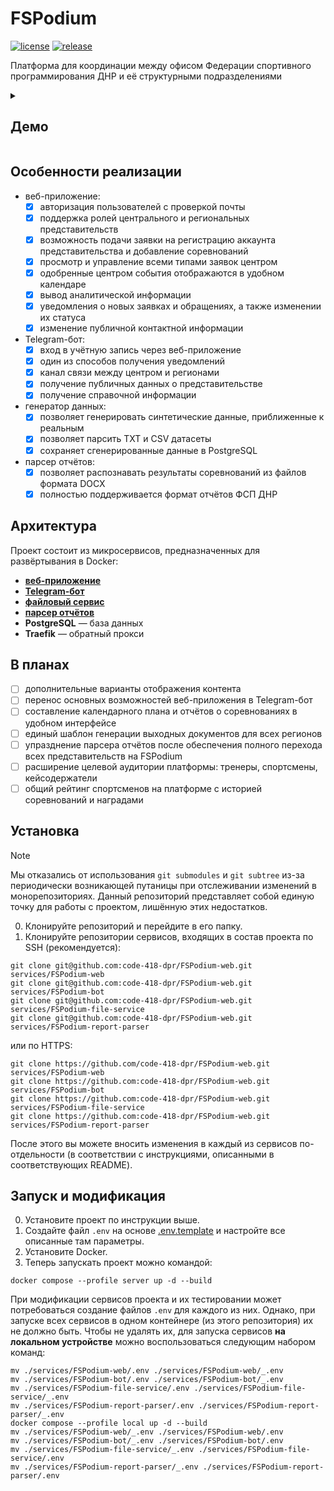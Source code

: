 # FSPodium

[![license](https://img.shields.io/github/license/code-418-dpr/FSPodium)](https://opensource.org/licenses/MIT)
[![release](https://img.shields.io/github/v/release/code-418-dpr/FSPodium?include_prereleases)](https://github.com/code-418-dpr/FSPodium/releases)

Платформа для координации между офисом Федерации спортивного программирования ДНР и её структурными подразделениями

<details>
  <summary><h2>Демо</h2></summary>
   Здесь будут скриншоты работы проекта, возможно даже видео.
</details>

## Особенности реализации

-   веб-приложение:
    -   [x] авторизация пользователей с проверкой почты
    -   [x] поддержка ролей центрального и региональных представительств
    -   [x] возможность подачи заявки на регистрацию аккаунта представительства и добавление соревнований
    -   [x] просмотр и управление всеми типами заявок центром
    -   [x] одобренные центром события отображаются в удобном календаре
    -   [x] вывод аналитической информации
    -   [x] уведомления о новых заявках и обращениях, а также изменении их статуса
    -   [x] изменение публичной контактной информации
-   Telegram-бот:
    -   [x] вход в учётную запись через веб-приложение
    -   [x] один из способов получения уведомлений
    -   [x] канал связи между центром и регионами
    -   [x] получение публичных данных о представительстве
    -   [x] получение справочной информации
-   генератор данных:
    -   [x] позволяет генерировать синтетические данные, приближенные к реальным
    -   [x] позволяет парсить TXT и CSV датасеты
    -   [x] сохраняет сгенерированные данные в PostgreSQL
-   парсер отчётов:
    -   [x] позволяет распознавать результаты соревнований из файлов формата DOCX
    -   [x] полностью поддерживается формат отчётов ФСП ДНР

## Архитектура

Проект состоит из микросервисов, предназначенных для развёртывания в Docker:

- **[веб-приложение](https://github.com/code-418-dpr/FSPodium-web)**
- **[Telegram-бот](https://github.com/code-418-dpr/FSPodium-bot)**
- **[файловый сервис](https://github.com/code-418-dpr/FSPodium-file-service)**
- **[парсер отчётов](https://github.com/code-418-dpr/FSPodium-report-parser)**
- **PostgreSQL** — база данных
- **Traefik** — обратный прокси

## В планах
-   [ ] дополнительные варианты отображения контента
-   [ ] перенос основных возможностей веб-приложения в Telegram-бот
-   [ ] составление календарного плана и отчётов о соревнованиях в удобном интерфейсе
-   [ ] единый шаблон генерации выходных документов для всех регионов
-   [ ] упразднение парсера отчётов после обеспечения полного перехода всех представительств на FSPodium
-   [ ] расширение целевой аудитории платформы: тренеры, спортсмены, кейсодержатели
-   [ ] общий рейтинг спортсменов на платформе с историей соревнований и наградами

## Установка

> [!NOTE]
> Мы отказались от использования `git submodules` и `git subtree` из-за периодически возникающей путаницы при
> отслеживании изменений в монорепозиториях. Данный репозиторий представляет собой единую точку для работы с проектом,
> лишённую этих недостатков.

0. Клонируйте репозиторий и перейдите в его папку.
1. Клонируйте репозитории сервисов, входящих в состав проекта по SSH (рекомендуется):

```shell
git clone git@github.com:code-418-dpr/FSPodium-web.git services/FSPodium-web
git clone git@github.com:code-418-dpr/FSPodium-web.git services/FSPodium-bot
git clone git@github.com:code-418-dpr/FSPodium-web.git services/FSPodium-file-service
git clone git@github.com:code-418-dpr/FSPodium-web.git services/FSPodium-report-parser
```

или по HTTPS:

```shell
git clone https://github.com/code-418-dpr/FSPodium-web.git services/FSPodium-web
git clone https://github.com:code-418-dpr/FSPodium-web.git services/FSPodium-bot
git clone https://github.com:code-418-dpr/FSPodium-web.git services/FSPodium-file-service
git clone https://github.com:code-418-dpr/FSPodium-web.git services/FSPodium-report-parser
```

После этого вы можете вносить изменения в каждый из сервисов по-отдельности (в соответствии с инструкциями, описанными в
соответствующих README).

## Запуск и модификация

0. Установите проект по инструкции выше.
1. Создайте файл `.env` на основе [.env.template](.env.template) и настройте все описанные там параметры.
2. Установите Docker.
3. Теперь запускать проект можно командой:

```shell
docker compose --profile server up -d --build
```

При модификации сервисов проекта и их тестировании может потребоваться создание файлов `.env` для каждого из них. Однако, при запуске всех сервисов в одном контейнере (из этого репозитория) их не должно быть. Чтобы не удалять их, для запуска сервисов **на локальном устройстве** можно воспользоваться следующим набором команд:

```shell
mv ./services/FSPodium-web/.env ./services/FSPodium-web/_.env
mv ./services/FSPodium-bot/.env ./services/FSPodium-bot/_.env
mv ./services/FSPodium-file-service/.env ./services/FSPodium-file-service/_.env
mv ./services/FSPodium-report-parser/.env ./services/FSPodium-report-parser/_.env
docker compose --profile local up -d --build
mv ./services/FSPodium-web/_.env ./services/FSPodium-web/.env
mv ./services/FSPodium-bot/_.env ./services/FSPodium-bot/.env
mv ./services/FSPodium-file-service/_.env ./services/FSPodium-file-service/.env
mv ./services/FSPodium-report-parser/_.env ./services/FSPodium-report-parser/.env
```
